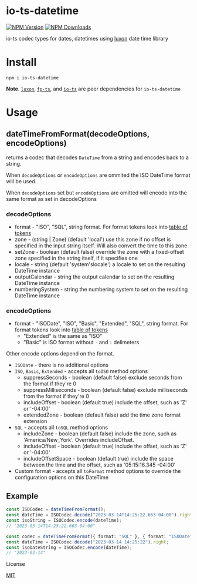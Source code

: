 # io-ts-datetime

[![NPM Version](https://img.shields.io/npm/v/io-ts-datetime.svg?style=flat-square)](https://www.npmjs.com/package/io-ts-datetime)
[![NPM Downloads](https://img.shields.io/npm/dt/io-ts-datetime.svg?style=flat-square)](https://www.npmjs.com/package/io-ts-datetime)

io-ts codec types for dates, datetimes using [luxon](https://moment.github.io/luxon) date time library

# Install

`npm i io-ts-datetime`

**Note**. [`luxon`](https://moment.github.io/luxon), [`fp-ts`](https://github.com/gcanti/fp-ts), and [`io-ts`](https://github.com/gcanti/io-ts) are peer dependencies for `io-ts-datetime`

# Usage

## dateTimeFromFormat(decodeOptions, encodeOptions)

returns a codec that decodes `DateTime` from a string and encodes back to a string.

When `decodeOptions` or `encodeOptions` are ommited the ISO DateTime format will be used.

When `decodeOptions` set but `encodeOptions` are omitted will encode into the same format as set in decodeOptions

### decodeOptions

- format - "ISO", "SQL", string format. For format tokens look into [table of tokens](https://moment.github.io/luxon/#/parsing?id=table-of-tokens)
- zone - (string | Zone) (default 'local') use this zone if no offset is specified in the input string itself. Will also convert the time to this zone
- setZone - boolean (default false) override the zone with a fixed-offset zone specified in the string itself, if it specifies one
- locale - string (default 'system'slocale') a locale to set on the resulting DateTime instance
- outputCalendar - string the output calendar to set on the resulting DateTime instance
- numberingSystem - string the numbering system to set on the resulting DateTime instance

### encodeOptions

- format - "ISODate", "ISO", "Basic", "Extended", "SQL", string format. For format tokens look into [table of tokens](https://moment.github.io/luxon/#/parsing?id=table-of-tokens)
  - "Extended" is the same as "ISO"
  - "Basic" is ISO format without `-` and `:` delimeters

Other encode options depend on the format.

- `ISODate` - there is no additional options
- `ISO`, `Basic`, `Extended` - accepts all `toISO` method options
  - suppressSeconds - boolean (default false) exclude seconds from the format if they're 0
  - suppressMilliseconds - boolean (default false) exclude milliseconds from the format if they're 0
  - includeOffset - boolean (default true) include the offset, such as 'Z' or '-04:00'
  - extendedZone - boolean (default false) add the time zone format extension
- `SQL` - accepts all `toSQL` method options
  - includeZone - boolean (default false) include the zone, such as 'America/New_York'. Overrides includeOffset.
  - includeOffset - boolean (default true) include the offset, such as 'Z' or '-04:00'
  - includeOffsetSpace - boolean (default true) include the space between the time and the offset, such as '05:15:16.345 -04:00'
- Custom format - accepts all `toFormat` method options to override the configuration options on this DateTime

## Example

```ts
const ISOCodec = dateTimeFromFormat();
const dateTime = ISOCodec.decode("2023-03-14T14:25:22.663-04:00").right;
const isoString = ISOCodec.encode(dateTime);
// "2023-03-14T14:25:22.663-04:00"

const codec = dateTimeFromFormat({ format: "SQL" }, { format: "ISODate" });
const dateTime = ISOCodec.decode("2023-03-14 14:25:22").right;
const isoDateString = ISOCodec.encode(dateTime);
// "2023-03-14"
```

License

[MIT](LICENSE)
